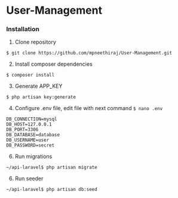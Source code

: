 # User-Management

### Installation

1. Clone repository
```
$ git clone https://github.com/mpneethiraj/User-Management.git
```
2. Install composer dependencies
```
$ composer install
```

3. Generate APP_KEY
```
$ php artisan key:generate
```

4. Configure .env file, edit file with next command `$ nano .env`
```
DB_CONNECTION=mysql
DB_HOST=127.0.0.1
DB_PORT=3306
DB_DATABASE=database
DB_USERNAME=user
DB_PASSWORD=secret
```

6. Run migrations
```
~/api-laravel$ php artisan migrate
```

6. Run seeder
```
~/api-laravel$ php artisan db:seed
```
